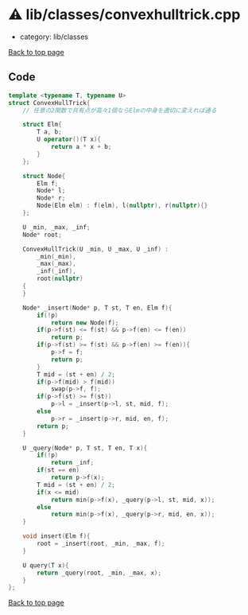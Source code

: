 <!-- mathjax config similar to math.stackexchange -->
<script type="text/javascript" async
  src="https://cdnjs.cloudflare.com/ajax/libs/mathjax/2.7.5/MathJax.js?config=TeX-MML-AM_CHTML">
</script>
<script type="text/x-mathjax-config">
  MathJax.Hub.Config({
    TeX: { equationNumbers: { autoNumber: "AMS" }},
    tex2jax: {
      inlineMath: [ ['$','$'] ],
      processEscapes: true
    },
    "HTML-CSS": { matchFontHeight: false },
    displayAlign: "left",
    displayIndent: "2em"
  });
</script>

<script type="text/javascript" src="https://cdnjs.cloudflare.com/ajax/libs/jquery/3.4.1/jquery.min.js"></script>
<script src="https://cdn.jsdelivr.net/npm/jquery-balloon-js@1.1.2/jquery.balloon.min.js" integrity="sha256-ZEYs9VrgAeNuPvs15E39OsyOJaIkXEEt10fzxJ20+2I=" crossorigin="anonymous"></script>
<script type="text/javascript" src="../../../assets/js/copy-button.js"></script>
<link rel="stylesheet" href="../../../assets/css/copy-button.css" />


# :warning: lib/classes/convexhulltrick.cpp
* category: lib/classes


[Back to top page](../../../index.html)



## Code
```cpp
template <typename T, typename U>
struct ConvexHullTrick{
    // 任意の2関数で共有点が高々1個ならElmの中身を適切に変えれば通る

    struct Elm{
        T a, b;
        U operator()(T x){
            return a * x + b;
        }
    };

    struct Node{
        Elm f;
        Node* l;
        Node* r;
        Node(Elm elm) : f(elm), l(nullptr), r(nullptr){}
    };

    U _min, _max, _inf;
    Node* root;

    ConvexHullTrick(U _min, U _max, U _inf) :
        _min(_min),
        _max(_max),
        _inf(_inf),
        root(nullptr)
    {
    }

    Node* _insert(Node* p, T st, T en, Elm f){
        if(!p)
            return new Node(f);
        if(p->f(st) <= f(st) && p->f(en) <= f(en))
            return p;
        if(p->f(st) >= f(st) && p->f(en) >= f(en)){
            p->f = f;
            return p;
        }
        T mid = (st + en) / 2;
        if(p->f(mid) > f(mid))
            swap(p->f, f);
        if(p->f(st) >= f(st))
            p->l = _insert(p->l, st, mid, f);
        else
            p->r = _insert(p->r, mid, en, f);
        return p;
    }

    U _query(Node* p, T st, T en, T x){
        if(!p)
            return _inf;
        if(st == en)
            return p->f(x);
        T mid = (st + en) / 2;
        if(x <= mid)
            return min(p->f(x), _query(p->l, st, mid, x));
        else
            return min(p->f(x), _query(p->r, mid, en, x));
    }

    void insert(Elm f){
        root = _insert(root, _min, _max, f);
    }

    U query(T x){
        return _query(root, _min, _max, x);
    }
};


```

[Back to top page](../../../index.html)

